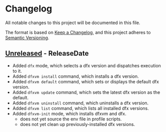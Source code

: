 # Changelog

All notable changes to this project will be documented in this file.

The format is based on [Keep a Changelog](https://keepachangelog.com/en/1.0.0/),
and this project adheres to [Semantic Versioning](https://semver.org/spec/v2.0.0.html).

<!-- next-header -->

## [Unreleased] - ReleaseDate

- Added `dfx` mode, which selects a dfx version and dispatches execution to it.
- Added `dfxvm install` command, which installs a dfx version.
- Added `dfxvm default` command, which sets or displays the default dfx version.
- Added `dfxvm update` command, which sets the latest dfx version as the default.
- Added `dfxvm uninstall` command, which uninstalls a dfx version.
- Added `dfxvm list` command, which lists all installed dfx versions.
- Added `dfxvm-init` mode, which installs dfxvm and dfx.
  - does not yet source the env file in profile scripts.
  - does not yet clean up previously-installed dfx versions.

<!-- next-url -->
[Unreleased]: https://github.com/dfinity/dfxvm/compare/828e4ed...HEAD
